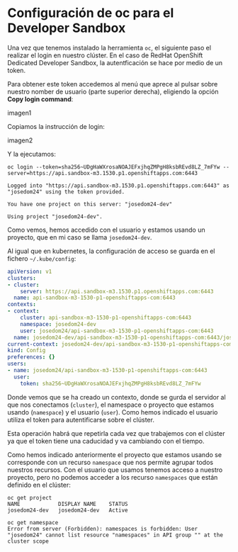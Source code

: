 # Configuración de oc para el Developer Sandbox

Una vez que tenemos instalado la herramienta `oc`, el siguiente paso el realizar el login en nuestro clúster. En el caso de RedHat OpenShift Dedicated Developer Sandbox, la autentficación se hace por medio de un token.

Para obtener este token accedemos al menú que aprece al pulsar sobre nuestro nomber de usuario (parte superior derecha), eligiendo la opción **Copy login command**:

imagen1

Copiamos la instrucción de login:

imagen2

Y la ejecutamos:

    oc login --token=sha256~UDgHaWXrosaNOAJEFxjhqZMPgH8ksbREvd8LZ_7mFYw --server=https://api.sandbox-m3.1530.p1.openshiftapps.com:6443

    Logged into "https://api.sandbox-m3.1530.p1.openshiftapps.com:6443" as "josedom24" using the token provided.

    You have one project on this server: "josedom24-dev"

    Using project "josedom24-dev".

Como vemos, hemos accedido con el usuario y estamos usando un proyecto, que en mi caso se llama `josedom24-dev`.

Al igual que en kubernetes, la configuración de acceso se guarda en el fichero `~/.kube/config`:

```yaml
apiVersion: v1
clusters:
- cluster:
    server: https://api.sandbox-m3.1530.p1.openshiftapps.com:6443
  name: api-sandbox-m3-1530-p1-openshiftapps-com:6443
contexts:
- context:
    cluster: api-sandbox-m3-1530-p1-openshiftapps-com:6443
    namespace: josedom24-dev
    user: josedom24/api-sandbox-m3-1530-p1-openshiftapps-com:6443
  name: josedom24-dev/api-sandbox-m3-1530-p1-openshiftapps-com:6443/josedom24
current-context: josedom24-dev/api-sandbox-m3-1530-p1-openshiftapps-com:6443/josedom24
kind: Config
preferences: {}
users:
- name: josedom24/api-sandbox-m3-1530-p1-openshiftapps-com:6443
  user:
    token: sha256~UDgHaWXrosaNOAJEFxjhqZMPgH8ksbREvd8LZ_7mFYw
```

Donde vemos que se ha creado un contexto, donde se gurda el servidor al que nos conectamos (`cluster`), el namespace o proyecto que estamos usando (`namespace`) y el usuario (`user`). Como hemos indicado el usuario utiliza el token para autentificarse sobre el clúster.

Esta operación habrá que repetirla cada vez que trabajemos con el clúster ya que el token tiene una caducidad y va cambiando con el tiempo.

Como hemos indicado anteriormente el proyecto que estamos usando se corresponde con un recurso `namespace` que nos permite agrupar todos nuestros recursos. Con el usuario que usamos tenemos acceso a nuestro proyecto, pero no podemos acceder a los recurso `namespaces` que están definido en el clúster:

    oc get project
    NAME            DISPLAY NAME    STATUS
    josedom24-dev   josedom24-dev   Active
    
    oc get namespace
    Error from server (Forbidden): namespaces is forbidden: User "josedom24" cannot list resource "namespaces" in API group "" at the cluster scope

